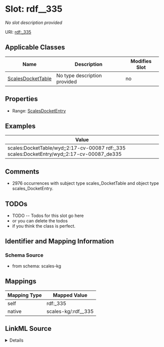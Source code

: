 

# Slot: rdf__335


_No slot description provided_





URI: [rdf:_335](http://www.w3.org/1999/02/22-rdf-syntax-ns#_335)



<!-- no inheritance hierarchy -->





## Applicable Classes

| Name | Description | Modifies Slot |
| --- | --- | --- |
| [ScalesDocketTable](../classes/ScalesDocketTable.md) | No type description provided |  no  |







## Properties

* Range: [ScalesDocketEntry](../classes/ScalesDocketEntry.md)






## Examples

| Value |
| --- |
| scales:DocketTable/wyd;;2:17-cv-00087 rdf:_335 scales:DocketEntry/wyd;;2:17-cv-00087_de335 |

## Comments

* 2976 occurrences with subject type scales_DocketTable and object type scales_DocketEntry.

## TODOs

* TODO -- Todos for this slot go here
* or you can delete the todos
* if you think the class is perfect.

## Identifier and Mapping Information







### Schema Source


* from schema: scales-kg




## Mappings

| Mapping Type | Mapped Value |
| ---  | ---  |
| self | rdf:_335 |
| native | scales-kg/:rdf__335 |




## LinkML Source

<details>
```yaml
name: rdf__335
description: No slot description provided
todos:
- TODO -- Todos for this slot go here
- or you can delete the todos
- if you think the class is perfect.
comments:
- 2976 occurrences with subject type scales_DocketTable and object type scales_DocketEntry.
examples:
- value: scales:DocketTable/wyd;;2:17-cv-00087 rdf:_335 scales:DocketEntry/wyd;;2:17-cv-00087_de335
from_schema: scales-kg
rank: 1000
slot_uri: rdf:_335
alias: rdf__335
domain_of:
- scales_DocketTable
range: scales_DocketEntry

```
</details>